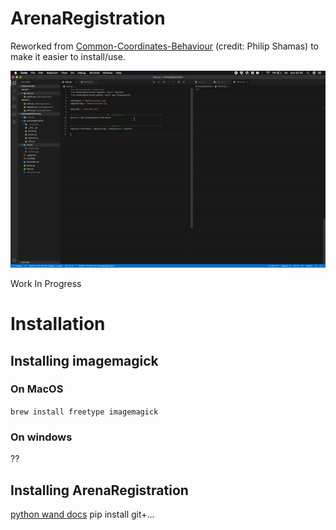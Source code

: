 # ArenaRegistration

Reworked from [Common-Coordinates-Behaviour](https://github.com/BrancoLab/Common-Coordinate-Behaviour) (credit: Philip Shamas) 
to make it easier to install/use.

![](media/demo.gif)

Work In Progress


# Installation
## Installing imagemagick
### On MacOS
`brew install freetype imagemagick`
### On windows
??

## Installing ArenaRegistration
[python wand docs](http://docs.wand-py.org/en/0.5.9/)
pip install git+...
